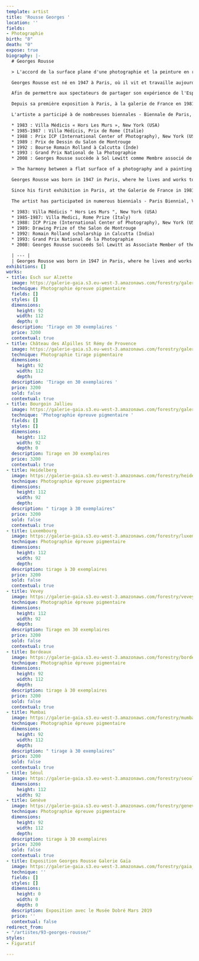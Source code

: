 ```yaml
---
template: artist
title: 'Rousse Georges '
location: ''
fields:
- Photographie
birth: "0"
death: "0"
expose: true
biography: |-
  # Georges Rousse

  > L'accord de la surface plane d'une photographie et la peinture en relief

  Georges Rousse est né en 1947 à Paris, où il vit et travaille aujourd'hui. Alors qu'il étudiait la médecine, il a décidé de créer son propre studio de photos d'architectures après avoir effectué un apprentissage chez un professionnel de la photographie. Le matériau premier de Georges Rousse est l'Espace, plus particulièrement les bâtiments abandonnés. A partir de l'objectif de son appareil photo, il capture ses peintures, qui en réalité contrastent avec l'ordre pictural et la surface plane de la photographie. Il créé dans ces lieux une forme utopique en projetant sa vision du monde.

  Afin de permettre aux spectateurs de partager son expérience de l'Espace il présente, dès le début des années 80, ses images en tirages de grand format. Cette œuvre forte et singulière qui déplace les frontières entre les médias traditionnels s'est immédiatement imposée dans le paysage de l'art contemporain.

  Depuis sa première exposition à Paris, à la galerie de France en 1981, Georges Rousse n'a cessé d'exposer et d'intervenir dans le monde entier, en Europe, en Asie (Japon, Corée, Chine, Népal.), aux Etats-Unis, au Québec, en Amérique latine..., poursuivant son chemin artistique au-delà des modes.

  L'artiste a participé à de nombreuses biennales - Biennale de Paris, Biennale de Venise, Biennale de Sidney. - et a reçu des prix prestigieux.

  * 1983 : Villa Médicis « Hors Les Murs », New York (USA)
  * 1985-1987 : Villa Médicis, Prix de Rome (Italie)
  * 1988 : Prix ICP (International Center of Photography), New York (USA)
  * 1989 : Prix de Dessin du Salon de Montrouge
  * 1992 : Bourse Romain Rolland à Calcutta (Inde)
  * 1993 : Grand Prix National de la Photographie
  * 2008 : Georges Rousse succède à Sol Lewitt comme Membre associé de l'Académie Royale de Belgique

  > The harmony between a flat surface of a photography and a painting in relief

  Georges Rousse was born in 1947 in Paris, where he lives and works today. While studying medicine, he decided to create his own architectural photo studio after having completed an apprenticeship with a professional photographer. Georges Rousse's primary material is Space, especially abandoned buildings. From the lens of his camera, he captures his paintings, which in reality contrast with the pictorial order and the flat surface of the photograph. He creates in these places a utopian form by projecting his vision of the world.   In order to allow visitors to share his experience of Space, he presents, since the early 80s, his pictures in large format prints. This strong and singular work, which shifts the boundaries between traditional media, immediately made its mark on the contemporary art scene.

  Since his first exhibition in Paris, at the Galerie de France in 1981, Georges Rousse has not ceased to exhibit and intervene throughout the world, in Europe, Asia (Japan, Korea, China, Nepal.), the United States, Quebec, Latin America..., pursuing his artistic path beyond fashion.

  The artist has participated in numerous biennials - Paris Biennial, Venice Biennial, Sydney Biennial. - and has received prestigious awards.

  * 1983: Villa Médicis " Hors Les Murs ", New York (USA)
  * 1985-1987: Villa Medici, Rome Prize (Italy)
  * 1988: ICP Prize (International Center of Photography), New York (USA)
  * 1989: Drawing Prize of the Salon de Montrouge
  * 1992: Romain Rolland scholarship in Calcutta (India)
  * 1993: Grand Prix National de la Photographie
  * 2008: Georges Rousse succeeds Sol Lewitt as Associate Member of the Royal Academy of Belgium

  | --- |
  | Georges Rousse was born in 1947 in Paris, where he lives and works today. While studying medicine, he decided to create his own architectural photo studio after having completed an apprenticeship with a professional photographer. Georges Rousse's primary material is Space, especially abandoned buildings. From the lens of his camera, he captures his paintings, which in reality contrast with the pictorial order and the flat surface of the photograph. He creates in these places a utopian form by projecting his vision of the world. In order to allow visitors to share his experience of Space, he presents, since the early 80s, his pictures in large format prints. This strong and singular work, which shifts the boundaries between traditional media, immediately made its mark on the contemporary art scene.  Since his first exhibition in Paris, at the Galerie de France in 1981, Georges Rousse has not ceased to exhibit and intervene throughout the world, in Europe, Asia (Japan, Korea, China, Nepal.), the United States, Quebec, Latin America ..., pursuing his artistic path beyond fashion.  The artist has participated in numerous biennials - Paris Biennial, Venice Biennial, Sydney Biennial. - and has received prestigious awards.  983 Villa Médicis " Hors Les Murs ", New York (USA) 1985-1987 Villa Medici, Rome Prize (Italy) 1988 ICP Prize (International Center of Photography), New York (USA) 1989 Drawing Prize of the Salon de Montrouge 1992 Romain Rolland scholarship in Calcutta (India) 1993 Grand Prix National de la Photographie 2008 Georges Rousse succeeds Sol Lewitt as Associate Member of the Royal Academy of Belgium |
exhibitions: []
works:
- title: Esch sur Alzette
  image: https://galerie-gaia.s3.eu-west-3.amazonaws.com/forestry/galerie-gaia-georges-rousse_esch-sur-alzette_2009-2019_galerie-catherine-putman.jpeg
  technique: Photographie épreuve pigmentaire
  fields: []
  styles: []
  dimensions:
    height: 92
    width: 112
    depth: 0
  description: 'Tirage en 30 exemplaires '
  price: 3200
  contextual: true
- title: Château des Alpilles St Rémy de Provence
  image: https://galerie-gaia.s3.eu-west-3.amazonaws.com/forestry/galerie-gaia-georges-rousse_chateau-des-alpilles-saint-remy-_2010-2019_galerie-catherine-putman-1.jpeg
  technique: Photographie tirage pigmentaire
  dimensions:
    height: 92
    width: 112
    depth: 
  description: 'Tirage en 30 exemplaires '
  price: 3200
  sold: false
  contextual: true
- title: Bourgoin Jallieu
  image: https://galerie-gaia.s3.eu-west-3.amazonaws.com/forestry/galerie-gaia-georges-rousse_bourgoin-jallieu_2011-2019_galerie-catherine-putman-_1a.jpeg
  technique: 'Photographie épreuve pigmentaire '
  fields: []
  styles: []
  dimensions:
    height: 112
    width: 92
    depth: 0
  description: Tirage en 30 exemplaires
  price: 3200
  contextual: true
- title: Heidelberg
  image: https://galerie-gaia.s3.eu-west-3.amazonaws.com/forestry/heidelberg.jpg
  technique: Photographie épreuve pigmentaire
  dimensions:
    height: 112
    width: 92
    depth: 
  description: " tirage à 30 exemplaires"
  price: 3200
  sold: false
  contextual: true
- title: Luxembourg
  image: https://galerie-gaia.s3.eu-west-3.amazonaws.com/forestry/luxembourg.jpg
  technique: Photographie épreuve pigmentaire
  dimensions:
    height: 112
    width: 92
    depth: 
  description: tirage à 30 exemplaires
  price: 3200
  sold: false
  contextual: true
- title: Vevey
  image: https://galerie-gaia.s3.eu-west-3.amazonaws.com/forestry/vevey.jpg
  technique: Photographie épreuve pigmentaire
  dimensions:
    height: 112
    width: 92
    depth: 
  description: Tirage en 30 exemplaires
  price: 3200
  sold: false
  contextual: true
- title: Bordeaux
  image: https://galerie-gaia.s3.eu-west-3.amazonaws.com/forestry/bordeaux.jpg
  technique: Photographie épreuve pigmentaire
  dimensions:
    height: 92
    width: 112
    depth: 
  description: tirage à 30 exemplaires
  price: 3200
  sold: false
  contextual: true
- title: Mumbai
  image: https://galerie-gaia.s3.eu-west-3.amazonaws.com/forestry/mumbai.jpg
  technique: Photographie épreuve pigmentaire
  dimensions:
    height: 92
    width: 112
    depth: 
  description: " tirage à 30 exemplaires"
  price: 3200
  sold: false
  contextual: true
- title: Séoul
  image: https://galerie-gaia.s3.eu-west-3.amazonaws.com/forestry/seoul.jpg
  dimensions:
    height: 112
    width: 92
- title: Genève
  image: https://galerie-gaia.s3.eu-west-3.amazonaws.com/forestry/geneve.jpg
  technique: Photographie épreuve pigmentaire
  dimensions:
    height: 92
    width: 112
    depth: 
  description: tirage à 30 exemplaires
  price: 3200
  sold: false
  contextual: true
- title: Exposition Georges Rousse Galerie Gaïa
  image: https://galerie-gaia.s3.eu-west-3.amazonaws.com/forestry/gaia_03.jpg
  technique: ''
  fields: []
  styles: []
  dimensions:
    height: 0
    width: 0
    depth: 0
  description: Exposition avec le Musée Dobré Mars 2019
  price: ''
  contextual: false
redirect_from:
- "/artistes/93-georges-rousse/"
styles:
- Figuratif

---
```

